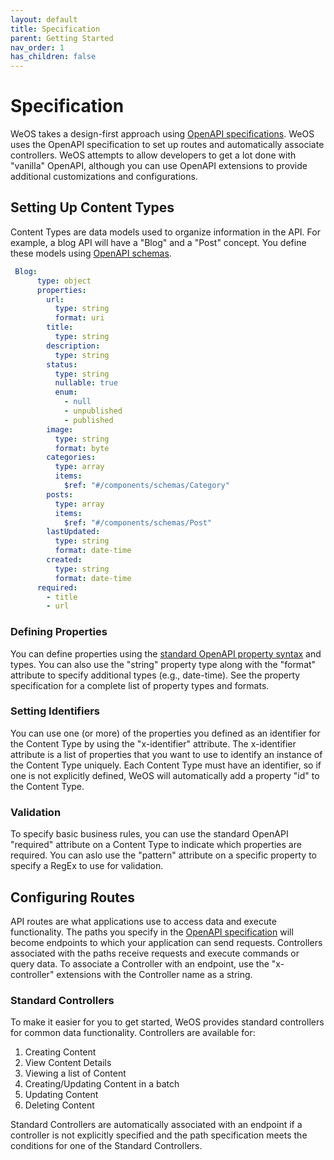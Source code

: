 ```yaml
---
layout: default
title: Specification
parent: Getting Started
nav_order: 1
has_children: false
---
```

# Specification
WeOS takes a design-first approach using [OpenAPI specifications](https://www.openapis.org/). WeOS uses the OpenAPI specification to set up routes
and automatically associate controllers. WeOS attempts to allow developers to get a lot done with "vanilla" OpenAPI,
although you can use OpenAPI extensions to provide additional customizations and configurations.

## Setting Up Content Types
Content Types are data models used to organize information in the API. For example, a blog API will have a "Blog" and a
"Post" concept. You define these models using [OpenAPI schemas](https://swagger.io/docs/specification/data-models/).
```yaml
 Blog:
      type: object
      properties:
        url:
          type: string
          format: uri
        title:
          type: string
        description:
          type: string
        status:
          type: string
          nullable: true
          enum:
            - null
            - unpublished
            - published
        image:
          type: string
          format: byte
        categories:
          type: array
          items:
            $ref: "#/components/schemas/Category"
        posts:
          type: array
          items:
            $ref: "#/components/schemas/Post"
        lastUpdated:
          type: string
          format: date-time
        created:
          type: string
          format: date-time
      required:
        - title
        - url
```

### Defining Properties
You can define properties using the [standard OpenAPI property syntax](https://swagger.io/docs/specification/data-models/data-types/) and types. You can also use the "string" property
type along with the "format" attribute to specify additional types (e.g., date-time). See the property specification for
a complete list of property types and formats.

### Setting Identifiers
You can use one (or more) of the properties you defined as an identifier for the Content Type by using the "x-identifier"
attribute. The x-identifier attribute is a list of properties that you want to use to identify an instance of the Content
Type uniquely. Each Content Type must have an identifier, so if one is not explicitly defined, WeOS will automatically
add a property "id" to the Content Type. 

### Validation
To specify basic business rules, you can use the standard OpenAPI "required" attribute on a Content Type to indicate
which properties are required. You can aslo use the "pattern" attribute on a specific property to specify a RegEx to use
for validation.

## Configuring Routes
API routes are what applications use to access data and execute functionality. The paths you specify in the [OpenAPI
specification](https://swagger.io/docs/specification/paths-and-operations/) will become endpoints to which your application can send requests. Controllers associated with the paths
receive requests and execute commands or query data. To associate a Controller with an endpoint, use the "x-controller"
extensions with the Controller name as a string.

### Standard Controllers
To make it easier for you to get started, WeOS provides standard controllers for common data functionality. Controllers
are available for:
1. Creating Content
2. View Content Details
3. Viewing a list of Content
4. Creating/Updating Content in a batch
5. Updating Content
6. Deleting Content 

Standard Controllers are automatically associated with an endpoint if a controller is not explicitly specified and the
path specification meets the conditions for one of the Standard Controllers.